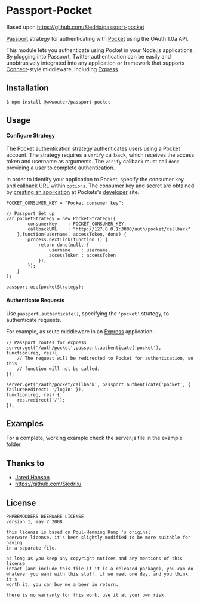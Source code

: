 # Passport-Pocket

Based upon https://github.com/Siedrix/passport-pocket

[Passport](http://passportjs.org/) strategy for authenticating with [Pocket](http://getpocket.com)
using the OAuth 1.0a API.

This module lets you authenticate using Pocket in your Node.js applications.
By plugging into Passport, Twitter authentication can be easily and
unobtrusively integrated into any application or framework that supports
[Connect](http://www.senchalabs.org/connect/)-style middleware, including
[Express](http://expressjs.com/).

## Installation

    $ npm install @wwwouter/passport-pocket

## Usage

#### Configure Strategy

The Pocket authentication strategy authenticates users using a Pocket account.
The strategy requires a `verify` callback, which receives the
access token and username as arguments. The `verify` callback must
call `done` providing a user to complete authentication.

In order to identify your application to Pocket, specify the consumer key and callback URL within `options`.
The consumer key and secret are obtained by [creating an application](http://getpocket.com/developer/apps/new) at
Pockets's [developer](http://getpocket.com/developer/) site.

	POCKET_CONSUMER_KEY = "Pocket consumer key";

	// Passport Set up
	var pocketStrategy = new PocketStrategy({
			consumerKey    : POCKET_CONSUMER_KEY,
			callbackURL    : "http://127.0.0.1:3000/auth/pocket/callback"
		},function(username, accessToken, done) {
			process.nextTick(function () {
				return done(null, {
					username    : username,
					accessToken : accessToken
				});
			});
		}
	);

	passport.use(pocketStrategy);

#### Authenticate Requests

Use `passport.authenticate()`, specifying the `'pocket'` strategy, to
authenticate requests.

For example, as route middleware in an [Express](http://expressjs.com/)
application:

	// Passport routes for express
	server.get('/auth/pocket',passport.authenticate('pocket'),
	function(req, res){
	    // The request will be redirected to Pocket for authentication, so this
	    // function will not be called.
	});

	server.get('/auth/pocket/callback', passport.authenticate('pocket', { failureRedirect: '/login' }),
	function(req, res) {
	    res.redirect('/');
	});

## Examples

For a complete, working example check the server.js file in the example folder.


## Thanks to

- [Jared Hanson](http://github.com/jaredhanson)
- https://github.com/Siedrix/

## License

    PHPBBMODDERS BEERWARE LICENSE
    version 1, may 7 2008

    this license is based on Poul-Henning Kamp 's original
    beerware license. it's been slightly modified to be more suitable for having
    in a separate file.

    as long as you keep any copyright notices and any mentions of this license
    intact (and include this file if it is a released package), you can do
    whatever you want with this stuff. if we meet one day, and you think it's
    worth it, you can buy me a beer in return.

    there is no warranty for this work, use it at your own risk.

